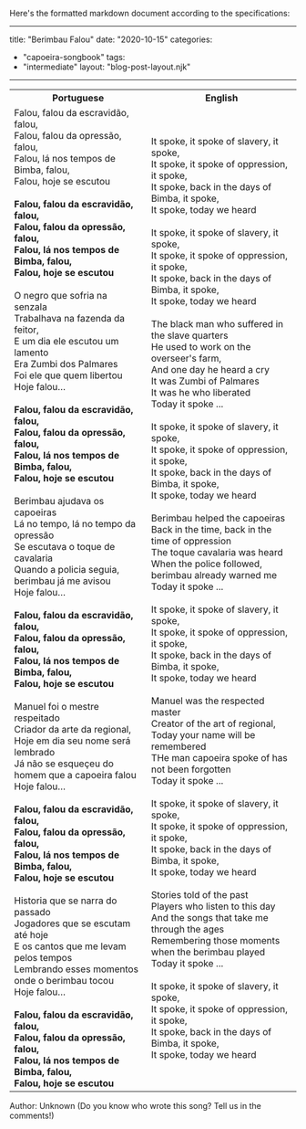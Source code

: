 Here's the formatted markdown document according to the specifications:

---
title: "Berimbau Falou"
date: "2020-10-15"
categories: 
  - "capoeira-songbook"
tags: 
  - "intermediate"
layout: "blog-post-layout.njk"
---

<table class="capoeira-table">
    <tr class="header-row">
        <th>Portuguese</th>
        <th>English</th>
    </tr>
    <tr>
        <td>
        Falou, falou da escravidão, falou,<br>
        Falou, falou da opressão, falou,<br>
        Falou, lá nos tempos de Bimba, falou,<br>
        Falou, hoje se escutou<br>
        <br>
        <strong>Falou, falou da escravidão, falou,<br>
        Falou, falou da opressão, falou,<br>
        Falou, lá nos tempos de Bimba, falou,<br>
        Falou, hoje se escutou</strong><br>
        <br>
        O negro que sofria na senzala<br>
        Trabalhava na fazenda da feitor,<br>
        E um dia ele escutou um lamento<br>
        Era Zumbi dos Palmares<br>
        Foi ele que quem libertou<br>
        Hoje falou…<br>
        <br>
        <strong>Falou, falou da escravidão, falou,<br>
        Falou, falou da opressão, falou,<br>
        Falou, lá nos tempos de Bimba, falou,<br>
        Falou, hoje se escutou</strong><br>
        <br>
        Berimbau ajudava os capoeiras<br>
        Lá no tempo, lá no tempo da opressão<br>
        Se escutava o toque de cavalaria<br>
        Quando a policia seguia, berimbau já me avisou<br>
        Hoje falou…<br>
        <br>
        <strong>Falou, falou da escravidão, falou,<br>
        Falou, falou da opressão, falou,<br>
        Falou, lá nos tempos de Bimba, falou,<br>
        Falou, hoje se escutou</strong><br>
        <br>
        Manuel foi o mestre respeitado<br>
        Criador da arte da regional,<br>
        Hoje em dia seu nome será lembrado<br>
        Já não se esqueçeu do homem que a capoeira falou<br>
        Hoje falou…<br>
        <br>
        <strong>Falou, falou da escravidão, falou,<br>
        Falou, falou da opressão, falou,<br>
        Falou, lá nos tempos de Bimba, falou,<br>
        Falou, hoje se escutou</strong><br>
        <br>
        Historia que se narra do passado<br>
        Jogadores que se escutam até hoje<br>
        E os cantos que me levam pelos tempos<br>
        Lembrando esses momentos onde o berimbau tocou<br>
        Hoje falou…<br>
        <br>
        <strong>Falou, falou da escravidão, falou,<br>
        Falou, falou da opressão, falou,<br>
        Falou, lá nos tempos de Bimba, falou,<br>
        Falou, hoje se escutou</strong>
        </td>
        <td>
        It spoke, it spoke of slavery, it spoke,<br>
        It spoke, it spoke of oppression, it spoke,<br>
        It spoke, back in the days of Bimba, it spoke,<br>
        It spoke, today we heard<br>
        <br>
        It spoke, it spoke of slavery, it spoke,<br>
        It spoke, it spoke of oppression, it spoke,<br>
        It spoke, back in the days of Bimba, it spoke,<br>
        It spoke, today we heard<br>
        <br>
        The black man who suffered in the slave quarters<br>
        He used to work on the overseer's farm,<br>
        And one day he heard a cry<br>
        It was Zumbi of Palmares<br>
        It was he who liberated<br>
        Today it spoke ...<br>
        <br>
        It spoke, it spoke of slavery, it spoke,<br>
        It spoke, it spoke of oppression, it spoke,<br>
        It spoke, back in the days of Bimba, it spoke,<br>
        It spoke, today we heard<br>
        <br>
        Berimbau helped the capoeiras<br>
        Back in the time, back in the time of oppression<br>
        The toque cavalaria was heard<br>
        When the police followed, berimbau already warned me<br>
        Today it spoke ...<br>
        <br>
        It spoke, it spoke of slavery, it spoke,<br>
        It spoke, it spoke of oppression, it spoke,<br>
        It spoke, back in the days of Bimba, it spoke,<br>
        It spoke, today we heard<br>
        <br>
        Manuel was the respected master<br>
        Creator of the art of regional,<br>
        Today your name will be remembered<br>
        THe man capoeira spoke of has not been forgotten<br>
        Today it spoke ...<br>
        <br>
        It spoke, it spoke of slavery, it spoke,<br>
        It spoke, it spoke of oppression, it spoke,<br>
        It spoke, back in the days of Bimba, it spoke,<br>
        It spoke, today we heard<br>
        <br>
        Stories told of the past<br>
        Players who listen to this day<br>
        And the songs that take me through the ages<br>
        Remembering those moments when the berimbau played<br>
        Today it spoke ...<br>
        <br>
        It spoke, it spoke of slavery, it spoke,<br>
        It spoke, it spoke of oppression, it spoke,<br>
        It spoke, back in the days of Bimba, it spoke,<br>
        It spoke, today we heard
        </td>
    </tr>
</table>

<figcaption>
Author: Unknown (Do you know who wrote this song? Tell us in the comments!)
</figcaption>